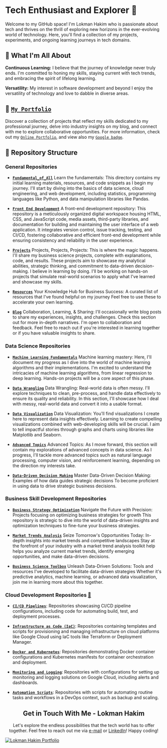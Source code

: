 # Tech Enthusiast and Explorer 🚀

Welcome to my GitHub space! I'm Lokman Hakim who is passionate about tech and thrives on the thrill of exploring new horizons in the ever-evolving world of technology. Here, you'll find a collection of my projects, experiments, and ongoing learning journeys in tech domains.

## 🌟 What I'm All About

**Continuous Learning:** I believe that the journey of knowledge never truly ends. I'm committed to honing my skills, staying current with tech trends, and embracing the spirit of lifelong learning.

**Versatility:** My interest in software development and beyond I enjoy the versatility of technology and love to dabble in diverse areas.

## 📁 [`My Portfolio`](https://lokmantech.github.io)

Discover a collection of projects that reflect my skills dedicated to my professional journey, delve into industry insights on my blog, and connect with me to explore collaborative opportunities. For more information, check out my [`Online Portfolio`](https://lokmantech.github.io), and view also my [`Google badge`](https://prestariang.qwiklabs.com/profile/activity).

## 🧭 Repository Structure

### General Repositories
- **[`Fundamental_of_All`](https://github.com/lokmanTech/Fundamental_of_All)** Learn the fundamentals: This directory contains my initial learning materials, resources, and code snippets as I begin my journey.  I'll start by diving into the basics of data science, cloud engineering, and web development, including statistics, programming languages like Python, and data manipulation libraries like Pandas.

- **[`Front End Development`](https://github.com/lokmanTech/Front-End_Development)** A front-end development repository: This repository is a meticulously organized digital workspace housing HTML, CSS, and JavaScript code, media assets, third-party libraries, and documentation for building and maintaining the user interface of a web application. It integrates version control, issue tracking, testing, and CI/CD, fostering collaborative and efficient front-end development while ensuring consistency and reliability in the user experience.

- **[`Projects`](https://github.com/lokmanTech/Projects)** Projects, Projects, Projects: This is where the magic happens. I'll share my business science projects, complete with explanations, code, and results. These projects aim to showcase my analytical abilities, strategic thinking, and commitment to data-driven decision-making. I believe in learning by doing. I'll be working on hands-on projects that simulate real-world scenarios to apply what I've learned and showcase my skills.

- **[`Resources`](https://github.com/lokmanTech/Resources)** Your Knowledge Hub for Business Success: A curated list of resources that I've found helpful on my journey Feel free to use these to accelerate your own learning.

- **[`Blog`](https://github.com/lokmanTech/Blog)** Collaboration, Learning, & Sharing: I'll occasionally write blog posts to share my experiences, insights, and challenges. Check this section out for more in-depth narratives. I'm open to collaboration and feedback. Feel free to reach out if you're interested in learning together or if you have valuable insights to share.

### Data Science Repositories
- **[`Machine Learning Fundamentals`](https://github.com/lokmanTech/Machine_Learning_Fundamentals)** Machine learning mastery: Here, I'll document my progress as I dive into the world of machine learning algorithms and their implementations. I'm excited to understand the intricacies of machine learning algorithms, from linear regression to deep learning. Hands-on projects will be a core aspect of this phase.

- **[`Data Wrangling`](https://github.com/lokmanTech/Data_Wrangling)** Data Wrangling: Real-world data is often messy. I'll explore techniques to clean, pre-process, and handle data effectively to ensure its quality and reliability. In this section, I'll showcase how I deal with messy, real-world data and convert it into a usable format.

- **[`Data Visualization`](https://github.com/lokmanTech/Data_Visualization)** Data Visualization: You'll find visualizations I create here to represent data insights effectively. Learning to create compelling visualizations combined with web-developing skills will be crucial. I aim to tell impactful stories through graphs and charts using libraries like Matplotlib and Seaborn.

- **[`Advanced Topics`](https://github.com/lokmanTech/Advanced_Topics)** Advanced Topics: As I move forward, this section will contain my explorations of advanced concepts in data science. As I progress, I'll tackle more advanced topics such as natural language processing, computer vision, and reinforcement learning, depending on the direction my interests take.

- **[`Data-Driven Decision Making`](https://github.com/lokmanTech/Data-Driven_Decision_Making)** Master Data-Driven Decision Making: Examples of how data guides strategic decisions To become proficient in using data to drive strategic business decisions.

### Business Skill Development Repositories
- **[`Business Strategy Optimization`](https://github.com/lokmanTech/Business_Strategy_Optimization)** Navigate the Future with Precision:  Projects focusing on optimizing business strategies for growth This repository is strategic to dive into the world of data-driven insights and optimization techniques to fine-tune your business strategies.

- **[`Market Trends Analysis`](https://github.com/lokmanTech/Market_Trends_Analysis)** Seize Tomorrow's Opportunities Today: In-depth insights into market trends and competitive landscapes Stay at the forefront of your industry with a market trend analysis toolkit help helps you analyze current market trends, identify emerging opportunities, and make data-driven decisions.

- **[`Business Science Toolbox`](https://github.com/lokmanTech/Business_Science_Toolbox)** Unleash Data-Driven Solutions: Tools and resources I've developed to facilitate data-driven strategies Whether it's predictive analytics, machine learning, or advanced data visualization, join me in learning more about this together.

### Cloud Development Repositories [📛](https://prestariang.qwiklabs.com/profile/activity)

- **[`CI/CD Pipelines`](https://github.com/lokmanTech/CI-CD_Pipelines)**: Repositories showcasing CI/CD pipeline configurations, including code for automating build, test, and deployment processes.

- **[`Infrastructure as Code (IaC)`](https://github.com/lokmanTech/Infrastructure_as_Code_IaC)**: Repositories containing templates and scripts for provisioning and managing infrastructure on cloud platforms like Google Cloud using IaC tools like Terraform or Deployment Manager.

- **[`Docker and Kubernetes`](https://github.com/lokmanTech/Docker_and_Kubernetes)**: Repositories demonstrating Docker container configurations and Kubernetes manifests for container orchestration and deployment.

- **[`Monitoring and Logging`](https://github.com/lokmanTech/Monitoring_and_Logging)**: Repositories with configurations for setting up monitoring and logging solutions on Google Cloud, including alerts and dashboards.

- **[`Automation Scripts`](https://github.com/lokmanTech/Automation_Scripts)**: Repositories with scripts for automating routine tasks and workflows in a DevOps context, such as backup and scaling.


<h2 align="center">Get in Touch With Me - Lokman Hakim</h2>
<p align="center">Let's explore the endless possibilities that the tech world has to offer together.  Feel free to reach out me via <a href="mailto:lhakim.nazri@gmail.com">e-mail</a> or <a href="https://www.linkedin.com/in/lhakimnazri/">LinkedIn</a>! Happy coding!</p>

[![Lokman Hakim Portfolio](https://lokmantech.github.io/img/footer/Footer.png)](https://lokmantech.github.io)
